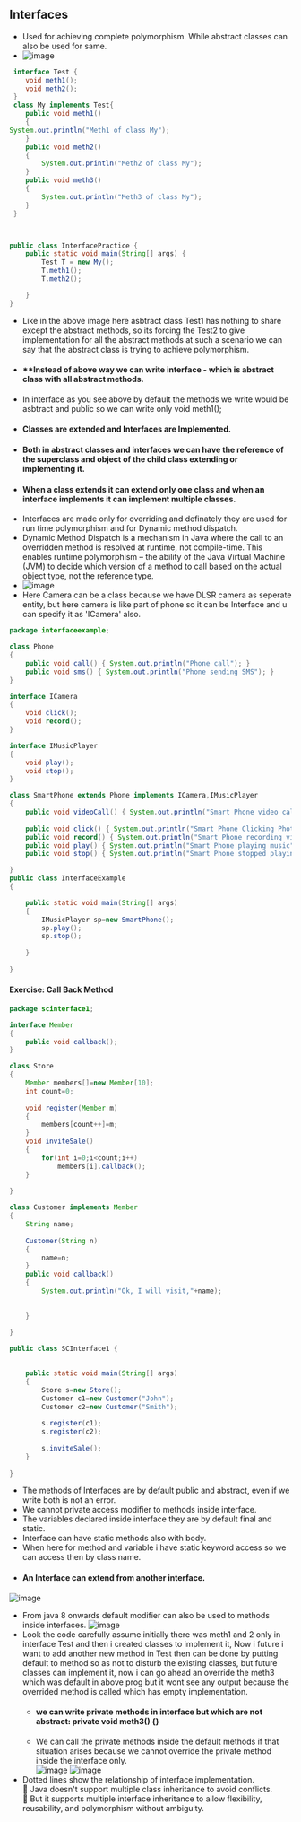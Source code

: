 ## Interfaces  
- Used for achieving complete polymorphism. While abstract classes can also be used for same.
- ![image](https://github.com/user-attachments/assets/638a0c98-ed39-4783-b422-6a430f62be29)
```java
 interface Test {
    void meth1();
    void meth2();
 }
 class My implements Test{
    public void meth1() 
    {
System.out.println("Meth1 of class My");
    }
    public void meth2()
    {
        System.out.println("Meth2 of class My");
    }
    public void meth3()
    {
        System.out.println("Meth3 of class My");
    }
 }



public class InterfacePractice {
    public static void main(String[] args) {
        Test T = new My();
        T.meth1();
        T.meth2();

    }
}
```
- Like in the above image here asbtract class Test1 has nothing to share except the abstract methods, so its forcing the Test2 to give implementation for all the abstract methods
  at such a scenario we can say that the abstract class is trying to achieve polymorphism.  
- #### **Instead of above way we can write interface - which is abstract class with all abstract methods.
-  In interface as you see above by default the methods we write would be asbtract and public so we can write only void meth1();
- #### Classes are extended and Interfaces are Implemented.  
- #### Both in abstract classes and interfaces we can have the reference of the superclass and object of the child class extending or implementing it.  
- #### When a class extends it can extend only one class and when an interface implements it can implement multiple classes.
- Interfaces are made only for overriding and definately they are used for run time polymorphism and for Dynamic method dispatch.
- Dynamic Method Dispatch is a mechanism in Java where the call to an overridden method is resolved at runtime, not compile-time. This enables runtime polymorphism – the ability of the Java Virtual Machine (JVM) to decide which version of a method to call based on the actual object type, not the reference type.
- ![image](https://github.com/user-attachments/assets/8b9cb18f-65b1-4362-83f8-d9ad5ea6da9b)  
- Here Camera can be a class because we have DLSR camera as seperate entity, but here camera is like part of phone so it can be Interface and u can specify it as 'ICamera' also.  
```java
package interfaceexample;

class Phone 
{
    public void call() { System.out.println("Phone call"); }
    public void sms() { System.out.println("Phone sending SMS"); }
}

interface ICamera
{
    void click();
    void record();
}

interface IMusicPlayer
{
    void play();
    void stop();
}

class SmartPhone extends Phone implements ICamera,IMusicPlayer
{
    public void videoCall() { System.out.println("Smart Phone video calling"); }
   
    public void click() { System.out.println("Smart Phone Clicking Photo"); }
    public void record() { System.out.println("Smart Phone recording video"); }
    public void play() { System.out.println("Smart Phone playing music"); }
    public void stop() { System.out.println("Smart Phone stopped playing music"); }

}
public class InterfaceExample 
{

    public static void main(String[] args) 
    {
        IMusicPlayer sp=new SmartPhone();
        sp.play();
        sp.stop();
        
    }
    
}
```
#### Exercise:  Call Back Method  
```java
package scinterface1;

interface Member
{
    public void callback();
}

class Store
{
    Member members[]=new Member[10];
    int count=0;
       
    void register(Member m)
    {
        members[count++]=m;
    }
    void inviteSale()
    {
        for(int i=0;i<count;i++)
            members[i].callback();
    }
    
}

class Customer implements Member
{
    String name;
    
    Customer(String n)
    {
        name=n;
    }
    public void callback()
    {
        System.out.println("Ok, I will visit,"+name);
        
        
    }
    
}

public class SCInterface1 {

    
    public static void main(String[] args) 
    {
        Store s=new Store();
        Customer c1=new Customer("John");
        Customer c2=new Customer("Smith");
        
        s.register(c1);
        s.register(c2);
        
        s.inviteSale();
    }
    
}
```
- The methods of Interfaces are by default public and abstract, even if we write both is not an error.
- We cannot private access modifier to methods inside interface.
- The variables declared inside interface they are by default final and static.
- Interface can have static methods also with body.
- When here for method and variable i have static keyword access so we can access then by class name.
- #### An Interface can extend from another interface.
![image](https://github.com/user-attachments/assets/24193d91-51f5-4572-b795-3915e39c821a)  
- From java 8 onwards default modifier can also be used to methods inside interfaces.
![image](https://github.com/user-attachments/assets/f1773a42-f9bd-4cea-813f-2e9297cc2cae)
- Look the code carefully assume initially there was meth1 and 2 only in interface Test and then i created classes to implement it, Now i future i want to add another new method in Test
  then can be done by putting default to method so as not to disturb the existing classes, but future classes can implement it,
  now i can go ahead an override the meth3 which was default in above prog but it wont see any output because the overrided method is called which has empty implementation.
  - #### we can write private methods in interface but which are not abstract:  private void meth3() {}
  - We can call the private methods inside the default methods if that situation arises because we cannot override the private method inside the interface only.  
  ![image](https://github.com/user-attachments/assets/c8458f71-1fe7-4750-a7dd-af970c0823ab)
 ![image](https://github.com/user-attachments/assets/3fee8ee0-e15a-40d9-99e2-99c9f7432e05)
- Dotted lines show the relationship of interface implementation.  
🔹 Java doesn't support multiple class inheritance to avoid conflicts.  
🔹 But it supports multiple interface inheritance to allow flexibility, reusability, and polymorphism without ambiguity.  

 


  




